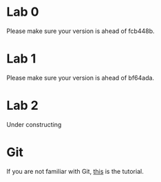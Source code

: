# Lab 0
Please make sure your version is ahead of fcb448b.

# Lab 1
Please make sure your version is ahead of bf64ada.

# Lab 2
Under constructing

# Git
If you are not familiar with Git, [this](http://backlogtool.com/git-guide/tw/intro/intro1_1.html) is the tutorial.
